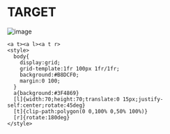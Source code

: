 # TARGET

![image](https://github.com/user-attachments/assets/6384d63e-0738-4cc3-a743-4a12b5b6c410)

```
<a t><a l><a t r>
<style>
  body{
    display:grid;
    grid-template:1fr 100px 1fr/1fr;
    background:#B8DCF0;
    margin:0 100;
  }
  a{background:#3F4869}
  [l]{width:70;height:70;translate:0 15px;justify-self:center;rotate:45deg}
  [t]{clip-path:polygon(0 0,100% 0,50% 100%)}
  [r]{rotate:180deg}
</style>
```
